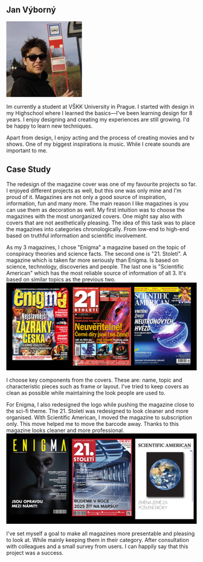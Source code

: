 ## Jan Výborný
![Write an alternative text description.](ime.jpg)

Im currently a student at VŠKK University in Prague. I started with design in my Highschool where I learned the basics—I've been learning design for 8 years. I enjoy designing and creating my experiences are still growing. I'd be happy to learn new techniques.

Apart from design, I enjoy acting and the process of creating movies and tv shows. One of my biggest inspirations is music. While I create sounds are important to me. 





## Case Study

The redesign of the magazine cover was one of my favourite projects so far. I enjoyed different projects as well, but this one was only mine and I'm proud of it. Magazines are not only a good source of inspiration, information, fun and many more. The main reason I like magazines is you can use them as decoration as well. My first intuition was to choose the magazines with the most unorganized covers. One might say also with covers that are not aesthetically pleasing. The idea of this task was to place the magazines into categories chronologically. From low-end to high-end based on truthful information and scientific involvement.

As my 3 magazines, I chose "Enigma" a magazine based on the topic of conspiracy theories and science facts. The second one is "21. Století". A magazine which is taken far more seriously than Enigma. Is based on science, technology, discoveries and people. The last one is "Scientific American" which has the most reliable source of information of all 3. It's based on similar topics as the previous two. 
![Write an alternative text description.](old.png)

I choose key components from the covers. These are: name, topic and characteristic pieces such as frame or layout. I've tried to keep covers as clean as possible while maintaining the look people are used to.

For Enigma, I also redesigned the logo while pushing the magazine close to the sci-fi theme. The 21. Století was redesigned to look cleaner and more organised. With Scientific American, I moved the magazine to subscription only. This move helped me to move the barcode away. Thanks to this magazine looks cleaner and more professional.
![Write an alternative text description.](new.png)


I've set myself a goal to make all magazines more presentable and pleasing to look at. While mainly keeping them in their category. After consultation with colleagues and a small survey from users. I can happily say that this project was a success.
